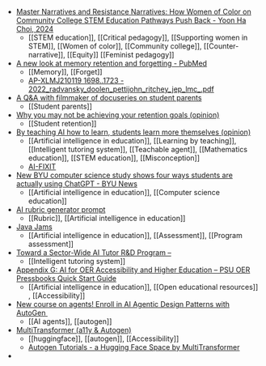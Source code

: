 - [Master Narratives and Resistance Narratives: How Women of Color on Community College STEM Education Pathways Push Back - Yoon Ha Choi, 2024](https://journals.sagepub.com/doi/abs/10.1177/00915521241238746)
	- [[STEM education]], [[Critical pedagogy]], [[Supporting women in STEM]], [[Women of color]], [[Community college]], [[Counter-narrative]], [[Equity]] [[Feminist pedagogy]]
- [A new look at memory retention and forgetting - PubMed](https://pubmed.ncbi.nlm.nih.gov/35084927/)
	- [[Memory]], [[Forget]]
	- [AP-XLMJ210119 1698..1723 - 2022_radvansky_doolen_pettijohn_ritchey_jep_lmc_.pdf](https://memorylab.nd.edu/assets/512320/2022_radvansky_doolen_pettijohn_ritchey_jep_lmc_.pdf)
- [A Q&A with filmmaker of docuseries on student parents](https://www.insidehighered.com/news/students/diversity/2024/05/28/qa-filmmaker-docuseries-student-parents?mc_cid=7e4389cdd9)
	- [[Student parents]]
- [Why you may not be achieving your retention goals (opinion)](https://www.insidehighered.com/opinion/views/2024/05/29/why-you-may-not-be-achieving-your-retention-goals-opinion?mc_cid=7e4389cdd9)
	- [[Student retention]]
- [By teaching AI how to learn, students learn more themselves (opinion)](https://www.insidehighered.com/opinion/career-advice/teaching/2024/05/03/teaching-ai-how-learn-students-learn-more-themselves)
	- [[Artificial intelligence in education]], [[Learning by teaching]], [[Intelligent tutoring system]], [[Teachable agent]], [[Mathematics education]], [[STEM education]], [[Misconception]]
	- [AI-FIXIT](https://sites.google.com/asu.edu/ai-fixit/ai-fixit)
- [New BYU computer science study shows four ways students are actually using ChatGPT - BYU News](https://news.byu.edu/intellect/new-byu-computer-science-study-shows-four-ways-students-are-actually-using-chatgpt)
	- [[Artificial intelligence in education]], [[Computer science education]]
- [AI rubric generator prompt](https://groups.google.com/g/ai-in-education/c/Vd8F4S1bevk)
	- [[Rubric]], [[Artificial intelligence in education]]
- [Java Jams](https://sites.google.com/view/javajams-ai-in-assessment/home)
	- [[Artificial intelligence in education]], [[Assessment]], [[Program assessment]]
- [Toward a Sector-Wide AI Tutor R&D Program –](https://eliterate.us/toward-a-sector-wide-ai-tutor-rd-program/)
	- [[Intelligent tutoring system]]
- [Appendix G: AI for OER Accessibility and Higher Education – PSU OER Pressbooks Quick Start Guide](https://psu.pb.unizin.org/psuoerqsg/back-matter/ai-html-prompts-for-oer-accessibility/)
	- [[Artificial intelligence in education]], [[Open educational resources]] , [[Accessibility]]
- [New course on agents! Enroll in AI Agentic Design Patterns with AutoGen ](https://info.deeplearning.ai/new-course-on-agents-enroll-in-ai-agentic-design-patterns-with-autogen)
	- [[AI agents]], [[autogen]]
- [MultiTransformer (a11y & Autogen)](https://huggingface.co/MultiTransformer)
	- [[huggingface]], [[autogen]], [[Accessibility]]
	- [Autogen Tutorials - a Hugging Face Space by MultiTransformer](https://huggingface.co/spaces/MultiTransformer/autogen-tutorials)
-